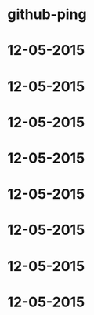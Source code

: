 # github-ping


# 12-05-2015
# 12-05-2015
# 12-05-2015
# 12-05-2015
# 12-05-2015
# 12-05-2015
# 12-05-2015
# 12-05-2015
